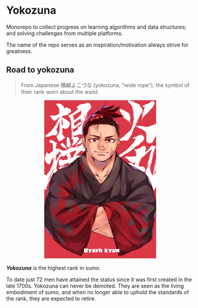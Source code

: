 # Yokozuna

Monorepo to collect progress on learning algorithms and data structures;
and solving challenges from multiple platforms.

The name of the repo serves as an inspiration/motivation always strive for greatness.

## Road to yokozuna

> From Japanese 横綱よこづな (yokozuna, “wide rope”), the symbol of their rank worn
about the waist.

<p align="center">
    <img
    alt="ushio-hinomaru"
    src="readme.assets/ushio_hinomaru_hinomaru_zumou_drawn_by_kyunta.jpg" width="300">
</p>

***Yokozuna*** is the highest rank in sumo.

To date just 72 men have attained the status since it was first created in the
late 1700s.
Yokozuna can never be demoted. They are seen as the living embodiment of sumo, and
when no longer able to uphold the standards of the rank, they are expected to retire.
